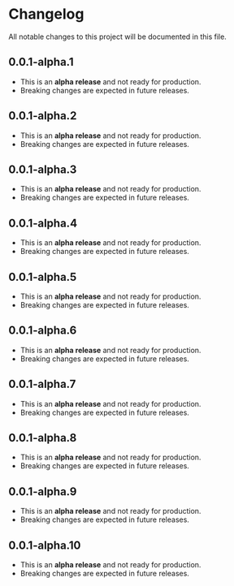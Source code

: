 # Changelog

All notable changes to this project will be documented in this file.

## 0.0.1-alpha.1

- This is an **alpha release** and not ready for production.
- Breaking changes are expected in future releases.

## 0.0.1-alpha.2

- This is an **alpha release** and not ready for production.
- Breaking changes are expected in future releases.

## 0.0.1-alpha.3

- This is an **alpha release** and not ready for production.
- Breaking changes are expected in future releases.

## 0.0.1-alpha.4

- This is an **alpha release** and not ready for production.
- Breaking changes are expected in future releases.

## 0.0.1-alpha.5

- This is an **alpha release** and not ready for production.
- Breaking changes are expected in future releases.

## 0.0.1-alpha.6

- This is an **alpha release** and not ready for production.
- Breaking changes are expected in future releases.

## 0.0.1-alpha.7

- This is an **alpha release** and not ready for production.
- Breaking changes are expected in future releases.

## 0.0.1-alpha.8

- This is an **alpha release** and not ready for production.
- Breaking changes are expected in future releases.

## 0.0.1-alpha.9

- This is an **alpha release** and not ready for production.
- Breaking changes are expected in future releases.

## 0.0.1-alpha.10

- This is an **alpha release** and not ready for production.
- Breaking changes are expected in future releases.